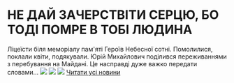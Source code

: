 
# НЕ ДАЙ ЗАЧЕРСТВІТИ СЕРЦЮ, БО ТОДІ ПОМРЕ В ТОБІ ЛЮДИНА
Ліцеїсти біля меморіалу пам'яті Героїв Небесної сотні.
Помолилися, поклали квіти, подякували.
Юрій Михайлович поділився переживаннями з перебування на Майдані. Це насправді дуже важко передати словами...
![](/images/не-дай-зачерствіти-серцю-бо-тоді-помре-в-тобі-людина/героїнс2.jpg)
![](/images/не-дай-зачерствіти-серцю-бо-тоді-помре-в-тобі-людина/героїнс1.jpg)
![](/images/не-дай-зачерствіти-серцю-бо-тоді-помре-в-тобі-людина/героїнс3.jpg)
[Читати усі новини](/news)
       